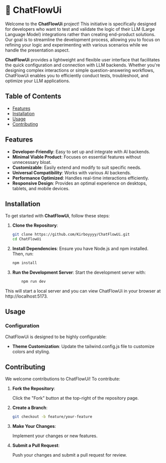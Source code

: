 # 💬 ChatFlowUi

Welcome to the **ChatFlowUi** project! This initiative is specifically designed for developers who want to test and validate the logic of their LLM (Large Language Model) integrations rather than creating end-product solutions. Our goal is to streamline the development process, allowing you to focus on refining your logic and experimenting with various scenarios while we handle the presentation aspect.

**ChatFlowUi** provides a lightweight and flexible user interface that facilitates the quick configuration and connection with LLM backends. Whether you're designing complex interactions or simple question-answering workflows, ChatFlowUi enables you to efficiently conduct tests, troubleshoot, and optimize your LLM applications.

## Table of Contents

- [Features](#features)
- [Installation](#installation)
- [Usage](#usage)
- [Contributing](#contributing)

## Features

- **Developer-Friendly**: Easy to set up and integrate with AI backends.
- **Minimal Viable Product**: Focuses on essential features without unnecessary bloat.
- **Customizable**: Easily extend and modify to suit specific needs.
- **Universal Compatibility**: Works with various AI backends.
- **Performance Optimized**: Handles real-time interactions efficiently.
- **Responsive Design**: Provides an optimal experience on desktops, tablets, and mobile devices.

## Installation

To get started with **ChatFlowUi**, follow these steps:

1. **Clone the Repository**:
    ```bash
    git clone https://github.com/Kirboyyyy/ChatFlowUi.git
    cd ChatFlowUi
    ```
2. **Install Dependencies**:
    Ensure you have Node.js and npm installed. Then, run:
    ```bash
    npm install
    ```
3. **Run the Development Server**:
    Start the development server with:
    ```bash
        npm run dev
    ```

This will start a local server and you can view ChatFlowUi in your browser at http://localhost:5173.

## Usage

### Configuration

ChatFlowUi is designed to be highly configurable:

- **Theme Customization**: Update the tailwind.config.js file to customize colors and styling.

## Contributing

We welcome contributions to ChatFlowUi! To contribute:

1. **Fork the Repository**:
    
    Click the "Fork" button at the top-right of the repository page.
2. **Create a Branch**:
    ```bash
    git checkout -b feature/your-feature
    ```
3. **Make Your Changes**:

    Implement your changes or new features.
4. **Submit a Pull Request**:
    
    Push your changes and submit a pull request for review.
